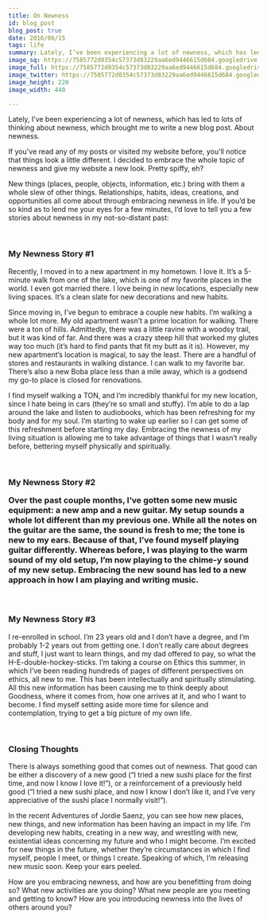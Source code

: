 ```yaml
---
title: On Newness
id: blog_post
blog_post: true
date: 2016/06/15
tags: life
summary: Lately, I’ve been experiencing a lot of newness, which has led to lots of thinking about newness, which brought me to write a new blog post. About newness.
image_sq: https://7585772d0354c57373d83229aa6ed9446615d684.googledrive.com/host/0B2iaOCot7-OHMmFmcjVzSGp3dzQ/newness-blog-sq.png
image_full: https://7585772d0354c57373d83229aa6ed9446615d684.googledrive.com/host/0B2iaOCot7-OHMmFmcjVzSGp3dzQ/newness-blog.png
image_twitter: https://7585772d0354c57373d83229aa6ed9446615d684.googledrive.com/host/0B2iaOCot7-OHMmFmcjVzSGp3dzQ/newness-blog.png
image_height: 220
image_width: 440

---
```


<p>Lately, I’ve been experiencing a lot of newness, which has led to lots of thinking about newness, which brought me to write a new blog post. About newness.</p>

<p>If you've read any of my posts or visited my website before, you'll notice that things look a little different. I decided to embrace the whole topic of newness and give my website a new look. Pretty spiffy, eh?</p>

<p>New things (places, people, objects, information, etc.) bring with them a whole slew of other things. Relationships, habits, ideas, creations, and opportunities all come about through embracing newness in life. If you’d be so kind as to lend me your eyes for a few minutes, I’d love to tell you a few stories about newness in my not-so-distant past:</p>

<p><br /></p>

<h3>My Newness Story #1</h3>

<p>Recently, I moved in to a new apartment in my hometown. I love it. It’s a 5-minute walk from one of the lake, which is one of my favorite places in the world. I even got married there. I love being in new locations, especially new living spaces. It’s a clean slate for new decorations and new habits.</p>

<p>Since moving in, I’ve begun to embrace a couple new habits. I’m walking a whole lot more. My old apartment wasn’t a prime location for walking. There were a ton of hills. Admittedly, there was a little ravine with a woodsy trail, but it was kind of far. And there was a crazy steep hill that worked my glutes way too much (it’s hard to find pants that fit my butt as it is). However, my new apartment’s location is magical, to say the least. There are a handful of stores and restaurants in walking distance. I can walk to my favorite bar. There’s also a new Boba place less than a mile away, which is a godsend my go-to place is closed for renovations.</p>

<p>I find myself walking a TON, and I’m incredibly thankful for my new location, since I hate being in cars (they’re so small and stuffy). I’m able to do a lap around the lake and listen to audiobooks, which has been refreshing for my body and for my soul. I’m starting to wake up earlier so I can get some of this refreshment before starting my day. Embracing the newness of my living situation is allowing me to take advantage of things that I wasn’t really before, bettering myself physically and spiritually.</p>

<p><br /></p>

<h3>My Newness Story #2</p>

<p>Over the past couple months, I’ve gotten some new music equipment: a new amp and a new guitar. My setup sounds a whole lot different than my previous one. While all the notes on the guitar are the same, the sound is fresh to me; the tone is new to my ears. Because of that, I’ve found myself playing guitar differently. Whereas before, I was playing to the warm sound of my old setup, I’m now playing to the chime-y sound of my new setup. Embracing the new sound has led to a new approach in how I am playing and writing music.</p>

<p><br /></p>

<h3>My Newness Story #3</h3>

<p>I re-enrolled in school. I’m 23 years old and I don’t have a degree, and I’m probably 1-2 years out from getting one. I don’t really care about degrees and stuff, I just want to learn things, and my dad offered to pay, so what the H-E-double-hockey-sticks. I’m taking a course on Ethics this summer, in which I’ve been reading hundreds of pages of different perspectives on ethics, all new to me. This has been intellectually and spiritually stimulating. All this new information has been causing me to think deeply about Goodness, where it comes from, how one arrives at it, and who I want to become. I find myself setting aside more time for silence and contemplation, trying to get a big picture of my own life.</p>

<p><br /></p>

<h3>Closing Thoughts</h3>

<p>There is always something good that comes out of newness. That good can be either a discovery of a new good (“I tried a new sushi place for the first time, and now I know I love it!”), or a reinforcement of a previously held good (“I tried a new sushi place, and now I know I don’t like it, and I’ve very appreciative of the sushi place I normally visit!”).</p>

<p>In the recent Adventures of Jordie Saenz, you can see how new places, new things, and new information has been having an impact in my life. I’m developing new habits, creating in a new way, and wrestling with new, existential ideas concerning my future and who I might become. I’m excited for new things in the future, whether they’re circumstances in which I find myself, people I meet, or things I create. Speaking of which, I’m releasing new music soon. Keep your ears peeled.</p>

<p>How are you embracing newness, and how are you benefitting from doing so? What new activities are you doing? What new people are you meeting and getting to know? How are you introducing newness into the lives of others around you?</p>
